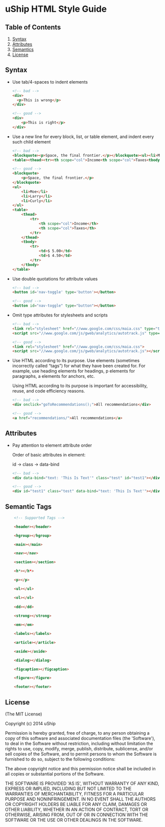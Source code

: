 # uShip HTML Style Guide <html>

## <a name="TOC">Table of Contents</a>

  1. [Syntax](#syntax)
  1. [Attributes](#attributes)
  1. [Semantics](#semantics)
  1. [License](#license)

## <a name="syntax">Syntax</a>
- Use tab/4-spaces to indent elements

	```html
	<!-- bad -->
	<div>
	  <p>This is wrong</p>
	</div>

	<!-- good -->
	<div>
	    <p>This is right</p>
	</div>
	```

- Use a new line for every block, list, or table element, and indent every such child element
	
	```html
	<!-- bad -->
	<blockquote><p>Space, the final frontier.</p></blockquote><ul><li>Moe<li>Larry<li>Curly</ul>
	<table><thead><tr><th scope="col">Income<th scope="col">Taxes<tbody><tr><td>$ 5.00</td><td>$ 4.50</td></table>

	<!-- good -->
	<blockquote>
	    <p>Space, the final frontier.</p>
	</blockquote>
	<ul>
	    <li>Moe</li>
	    <li>Larry</li>
	    <li>Curly</li>
	</ul>
	<table>
	    <thead>
	        <tr>
	            <th scope="col">Income</th>
	            <th scope="col">Taxes</th>
            </tr>
        </thead>
	    <tbody>
            <tr>
	            <td>$ 5.00</td>
	            <td>$ 4.50</td>
            </tr>
        </tbody>
	</table>
	```

- Use double quotations for attribute values

	```html 
	<!-- bad -->
	<button id='nav-toggle' type='button'></button>

	<!-- good -->
	<button id="nav-toggle" type="button"></button>
	```

- Omit type attributes for stylesheets and scripts

	```html
	<!-- bad -->
	<link rel="stylesheet" href="//www.google.com/css/maia.css" type="text/css">
	<script src="//www.google.com/js/gweb/analytics/autotrack.js" type="text/javascript"></script>
	
	<!-- good -->
	<link rel="stylesheet" href="//www.google.com/css/maia.css">
	<script src="//www.google.com/js/gweb/analytics/autotrack.js"></script>
	```

- Use HTML according to its purpose.
	Use elements (sometimes incorrectly called “tags”) for what they have been created for. For example, use heading elements for headings, p elements for paragraphs, a elements for anchors, etc.

	Using HTML according to its purpose is important for accessibility, reuse, and code efficiency reasons.

	```html 
	<!-- bad -->
	<div onclick="goToRecommendations();">All recommendations</div>
	
	<!-- good -->
	<a href="recommendations/">All recommendations</a>
	```

## <a name="attributes">Attributes</a>
- Pay attention to element attribute order 

	Order of basic attributes in element: 

	id &#8594; class &#8594; data-bind

	```html
	<!-- bad -->
	<div data-bind="text: 'This Is Text'" class="test" id="test1"></div>

	<!-- good -->
	<div id="test1" class="test" data-bind="text: 'This Is Text'"></div>
	```

## <a name="semantics">Semantic Tags</a>

```html
    <!-- Supported Tags -->

    <header></header>

    <hgroup></hgroup>

    <main></main>

    <nav></nav>

    <section></section>

    <h*></h*>

    <p></p>

    <ul></ul>

    <ol></ol>
    
    <dd></dd>
    
    <strong></strong>

    <em></em>

    <labels></labels>

    <article></article>

    <aside></aside>

    <dialog></dialog>

    <figcaption></figcaption>

    <figure></figure>

    <footer></footer>
```

## <a name="license">License</a>

(The MIT License)

Copyright (c) 2014 uShip

Permission is hereby granted, free of charge, to any person obtaining
a copy of this software and associated documentation files (the
'Software'), to deal in the Software without restriction, including
without limitation the rights to use, copy, modify, merge, publish,
distribute, sublicense, and/or sell copies of the Software, and to
permit persons to whom the Software is furnished to do so, subject to
the following conditions:

The above copyright notice and this permission notice shall be
included in all copies or substantial portions of the Software.

THE SOFTWARE IS PROVIDED 'AS IS', WITHOUT WARRANTY OF ANY KIND,
EXPRESS OR IMPLIED, INCLUDING BUT NOT LIMITED TO THE WARRANTIES OF
MERCHANTABILITY, FITNESS FOR A PARTICULAR PURPOSE AND NONINFRINGEMENT.
IN NO EVENT SHALL THE AUTHORS OR COPYRIGHT HOLDERS BE LIABLE FOR ANY
CLAIM, DAMAGES OR OTHER LIABILITY, WHETHER IN AN ACTION OF CONTRACT,
TORT OR OTHERWISE, ARISING FROM, OUT OF OR IN CONNECTION WITH THE
SOFTWARE OR THE USE OR OTHER DEALINGS IN THE SOFTWARE.

</html>